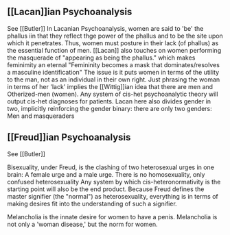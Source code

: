 

## [[Lacan]]ian Psychoanalysis
See [[Butler]]
In Lacanian Psychoanalysis, women are said to 'be' the phallus iin that they reflect thge power of the phallus and to be the site upon which it penetrates. Thus, women must posture in their lack (of phallus) as the essential function of men. [[Lacan]] also touches on women performing the masquerade of "appearing as being the phallus." which makes feminimity an eternal "Femininity becomes a mask that dominates/resolves a masculine identification"
	The issue is it puts women in terms of the utility to the man, not as an individual in their own right. Just phrasing the woman in terms of her 'lack' implies the [[Wittig]]ian idea that there are men and Otherized-men (women).
	Any system of cis-het psychoanalytic theory will output cis-het diagnoses for patients.
	Lacan here also divides gender in two, implicitly reinforcing the gender binary: there are only two genders: Men and masqueraders


## [[Freud]]ian Psychoanalysis
See [[Butler]]

Bisexuality, under Freud, is the clashing of two heterosexual urges in one brain: A female urge and a male urge. There is no homosexuality, only confused heterosexuality
	Any system by which cis-heteronormativity is the starting point will also be the end product. Because Freud defines the master signifier (the "normal") as heterosexuality, everything is in terms of making desires fit into the understanding of such a signifier.

Melancholia is the innate desire for women to have a penis. Melancholia is not only a 'woman disease,' but the norm for women. 
